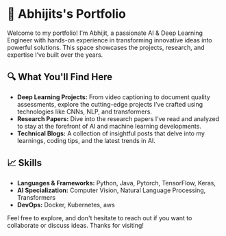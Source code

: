 # 💼 Abhijits's Portfolio

Welcome to my portfolio! I’m Abhijit, a passionate AI & Deep Learning Engineer with hands-on experience in transforming innovative ideas into powerful solutions. This space showcases the projects, research, and expertise I’ve built over the years.

## 🔍 What You'll Find Here

- **Deep Learning Projects:** From video captioning to document quality assessments, explore the cutting-edge projects I’ve crafted using technologies like CNNs, NLP, and transformers.
- **Research Papers:** Dive into the research papers I’ve read and analyzed to stay at the forefront of AI and machine learning developments.
- **Technical Blogs:** A collection of insightful posts that delve into my learnings, coding tips, and the latest trends in AI.

## 📈 Skills

- **Languages & Frameworks:** Python, Java, Pytorch, TensorFlow, Keras, 
- **AI Specialization:** Computer Vision, Natural Language Processing, Transformers
- **DevOps:** Docker, Kubernetes, aws

Feel free to explore, and don't hesitate to reach out if you want to collaborate or discuss ideas. Thanks for visiting!
